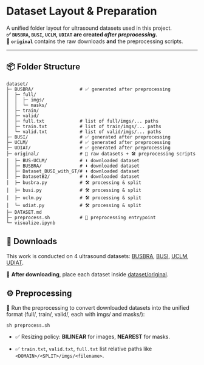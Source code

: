 # Dataset Layout & Preparation

A unified folder layout for ultrasound datasets used in this project.  
**✅ `BUSBRA`, `BUSI`, `UCLM`, `UDIAT` are created *after preprocessing*.**  
**📁 `original`** contains the raw downloads **and** the preprocessing scripts.

---

## 📦 Folder Structure

```text
dataset/
├─ BUSBRA/                 # ✅ generated after preprocessing
│  ├─ full/
│  │  ├─ imgs/
│  │  └─ masks/
│  ├─ train/
│  ├─ valid/
│  ├─ full.txt             # list of full/imgs/... paths
│  ├─ train.txt            # list of train/imgs/... paths
│  └─ valid.txt            # list of valid/imgs/... paths
├─ BUSI/                   # ✅ generated after preprocessing
├─ UCLM/                   # ✅ generated after preprocessing
├─ UDIAT/                  # ✅ generated after preprocessing
├─ original/               # 📁 raw datasets + 🛠️ preprocessing scripts
│  ├─ BUS-UCLM/            # ⬇️ downloaded dataset
│  ├─ BUSBRA/              # ⬇️ downloaded dataset
│  ├─ Dataset_BUSI_with_GT/# ⬇️ downloaded dataset
│  ├─ DatasetB2/           # ⬇️ downloaded dataset
│  ├─ busbra.py            # 🛠️ processing & split
│  ├─ busi.py              # 🛠️ processing & split
│  ├─ uclm.py              # 🛠️ processing & split
│  └─ udiat.py             # 🛠️ processing & split
├─ DATASET.md
├─ preprocess.sh           # 🔁 preprocessing entrypoint   
└─ visualize.ipynb
```

## 🔗 Downloads

This work is conducted on 4 ultrasound datasets: [BUSBRA](https://www.kaggle.com/datasets/orvile/bus-bra-a-breast-ultrasound-dataset), [BUSI](https://www.kaggle.com/datasets/sabahesaraki/breast-ultrasound-images-dataset), [UCLM](https://www.kaggle.com/datasets/orvile/bus-uclm-breast-ultrasound-dataset), [UDIAT](https://www.kaggle.com/datasets/jarintasnim090/udiat-data).

📌 **After downloading**, place each dataset inside [dataset/original](https://github.com/nycu-acm/UIStyler/tree/main/dataset/original).

## ⚙️ Preprocessing

🎯 Run the preprocessing to convert downloaded datasets into the unified format
(full/, train/, valid/, each with imgs/ and masks/):
```
sh preprocess.sh
```
* ✅ Resizing policy: **BILINEAR** for images, **NEAREST** for masks.

* ✅ `train.txt`, `valid.txt`, `full.txt` list relative paths like `<DOMAIN>/<SPLIT>/imgs/<filename>`.
